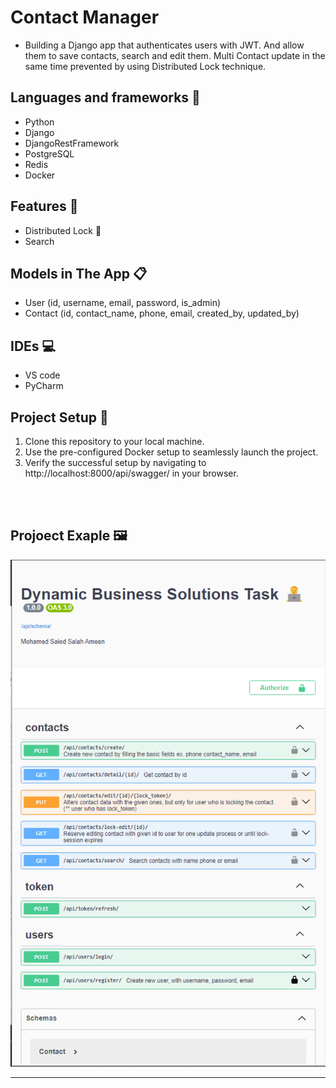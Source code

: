 # Contact Manager
 - Building a Django app that authenticates users with JWT. And allow them to save contacts, search and edit them.
   Multi Contact update in the same time prevented by using Distributed Lock technique. 

## Languages and frameworks 📑
 - Python 
 - Django
 - DjangoRestFramework
 - PostgreSQL 
 - Redis 
 - Docker

## Features 🥇
 - Distributed Lock 🔐
 - Search 

## Models in The App 📋
 - User (id, username, email, password, is_admin)
 - Contact (id, contact_name, phone, email, created_by, updated_by)

## IDEs 💻
 - VS code
 - PyCharm

## Project Setup 💽
 1. Clone this repository to your local machine.
 2. Use the pre-configured Docker setup to seamlessly launch the project.
 3. Verify the successful setup by navigating to http://localhost:8000/api/swagger/ in your browser.
<br>
<br>

## Projoect Exaple 🖼️

<div align='center'>
<img src="https://github.com/Mohamed-said-salah/DynamicSolutionsContactTask/blob/main/screen_shots/Screenshot%202024-01-12%20113838.png?raw=true">
<hr/>
</div>
